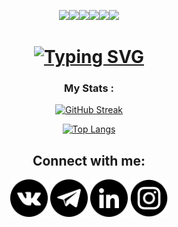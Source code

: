 <div id="header" align="center">
  
  <img src="https://media.giphy.com/media/AOSwwqVjNZlDO/giphy.gif" width="150"/><img src="https://media.giphy.com/media/AOSwwqVjNZlDO/giphy.gif" width="150"/><img src="https://media.giphy.com/media/AOSwwqVjNZlDO/giphy.gif" width="150"/><img src="https://media.giphy.com/media/AOSwwqVjNZlDO/giphy.gif" width="150"/><img src="https://media.giphy.com/media/AOSwwqVjNZlDO/giphy.gif" width="150"/><img src="https://media.giphy.com/media/AOSwwqVjNZlDO/giphy.gif" width="150"/>


<h1> <a align="center" href="https://git.io/typing-svg"><img src="https://readme-typing-svg.herokuapp.com?font=Fira+Code&pause=1000&width=435&lines=Hi+there,+I'm+Semyon+KUROCHKIN!😄" alt="Typing SVG" /></a> </h1>

### My Stats :
[![GitHub Streak](http://github-readme-streak-stats.herokuapp.com?user=Simon99111&theme=blue-green&border_radius=4&date_format=j%20M%5B%20Y%5D&mode=weekly)](https://git.io/streak-stats)

[![Top Langs](https://github-readme-stats.vercel.app/api/top-langs/?username=Simon99111&layout=compact&theme=blue-green)](https://github.com/anuraghazra/github-readme-stats)

## Connect with me: ## 
<a href="https://vk.com/kurochkin_99"> <img src="icons/vkontakte.png" width="60" height="60" alt=""></a>
<a href="https://t.me/SemyonKUROCHKIN99"> <img src="icons/telegram.png" width="60" height="60" alt=""></a>
<a href="https://www.linkedin.com/in/semyon-kurochkin/"> <img src="icons/in.png" width="60" height="60" alt=""></a>
<a href="https://www.instagram.com/simon_kurochkin/"> <img src="icons/instagram.png" width="60" height="60" alt=""></a>
</p>
</body>
